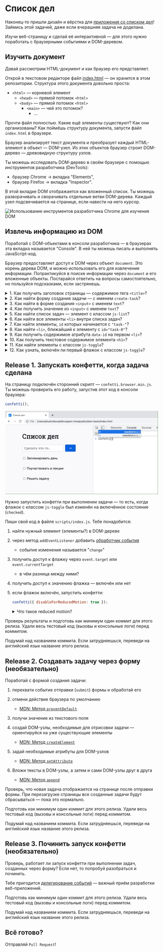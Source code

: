 # Список дел

Наконец-то пришли дизайн и вёрстка для [приложения со списком дел](https://github.com/part-time-javascript-elbrus-bootcamp/js-objects-basic)! Займись этой задачей, даже если вчерашняя задача не доделана.

Изучи веб-страницу и сделай её интерактивной — для этого нужно поработать с браузерными событиями и DOM-деревом.

## Изучить документ
Давай рассмотрим HTML-документ и как браузер его представляет.

Открой в текстовом редакторе файл [index.html](index.html) — он хранится в этом репозитории. Структура этого документа довольно проста:
- `<html>` — корневой элемент
  - `<head>` — прямой потомок `<html>`
  - `<body>` — прямой потомок `<html>`
    - `<main>` — чей это потомок?
      - …

Прочти файл полностью. Какие ещё элементы существуют? Как они организованы? Как поймёшь структуру документа, запусти файл `index.html` в браузере.

Браузер анализирует текст документа и преобразует каждый HTML-элемент в объект — DOM-узел. Из этих объектов браузер строит DOM-дерево — древовидную структуру узлов.

Ты можешь исследовать DOM-дерево в своём браузере с помощью инструментов разработчика (DevTools):
- браузер Chrome → вкладка "Elements",
- браузер Firefox → вкладка "Inspector".

В этой вкладке DOM отображается как вложенный список. Ты можешь разворачивать и сворачивать отдельные ветви DOM-дерева. Каждый узел подсвечивается на странице, если навести на него курсор.

![Использование инструментов разработчика Chrome для изучения DOM](files/devtools.gif)

## Извлечь информацию из DOM

Поработай с DOM-объектами в консоли разработчика — в браузерах эта вкладка называется "Console". В ней ты можешь писать и выполнять JavaScript-код.

Браузер предоставляет доступ к DOM через объект `document`. Это корень дерева DOM, и можно использовать его для извлечения информации. Попрактикуйся в поиске информации через `document` и его вложенные объекты. Постарайся ответить на вопросы самостоятельно, но пользуйся подсказками, если застрянешь.

<!-- markdownlint-disable no-inline-html -->
<details>
<summary>
1. Как получить заголовок страницы — содержимое тега <code>&lt;title&gt;</code>?
</summary>
<pre>
document.title;
</pre>
</details>

<details>
<summary>
2. Как найти форму создания задачи — с именем <code>create-task</code>?
</summary>
<pre>
document.forms['create-task'];
</pre>
Или:
<pre>
document.querySelector('form[name=create-task]');
</pre>
</details>

<details>
<summary>
3. Как найти в форме создания <code>&lt;input&gt;</code> с именем <code>text</code>?
</summary>
<pre>
const form = document.forms['create-task'];
form.elements['text'];
</pre>
Или:
<pre>
form.querySelector('input[name=text]');
</pre>
</details>

<details>
<summary>
4. Как получить значение из <code>&lt;input&gt;</code> с именем <code>text</code>?
</summary>
<pre>
const form = document.forms['create-task'];
const input = form.elements['text'];
input.value;
</pre>
</details>

<details>
<summary>
5. Как найти список задач — элемент с классом <code>js-list</code>?
</summary>
<pre>
document.querySelector('.js-list');
</pre>
Или:
<pre>
document.getElementsByClassName('js-list')[0];
</pre>
</details>

<details>
<summary>
6. Как найти все элементы <code>&lt;li&gt;</code> внутри списка задач?
</summary>
<pre>
const list = document.querySelector('.js-list');
list.querySelectorAll('li');
</pre>
Или:
<pre>
list.getElementsByTagName('li');
</pre>
Или:
<pre>
// Получить всех прямых потомков списка задач
list.children;
</pre>
</details>

<details>
<summary>
7. Как найти элементы, <code>id</code> которых начинается с <code>"task-"</code>?
</summary>
<pre>
document.querySelectorAll('[id^=task-]');
</pre>
</details>

<details>
<summary>
8. Как найти <code>&lt;li&gt;</code>, ближайший к элементу с <code>id="task-0"</code>?
</summary>
<pre>
const task0 = document.getElementById('task-0');
task0.closest('li');
</pre>
</details>

<details>
<summary>
9. Как получить содержимое атрибута <code>data-id</code> на первом <code>&lt;li&gt;</code>?
</summary>
<pre>
const li = document.querySelector('li');
li.dataset.id;
</pre>
<a href="https://developer.mozilla.org/ru/docs/Learn/HTML/Howto/Use_data_attributes">MDN: Использование data-* атрибутов</a>
</details>

<details>
<summary>
10. Как получить текстовое содержимое элемента <code>&lt;h1&gt;</code>?
</summary>
<pre>
const heading = document.querySelector('h1');
heading.innerText;
</pre>
</details>

<details>
<summary>
11. Как найти элементы с классом <code>js-toggle</code>?
</summary>
<pre>
document.querySelectorAll('.js-toggle');
</pre>
Или:
<pre>
document.getElementsByClassName('js-toggle');
</pre>
</details>

<details>
<summary>
12. Как узнать, включён ли первый флажок с классом <code>js-toggle</code>?
</summary>
<pre>
const checkbox = document.querySelector('.js-toggle');
checkbox.checked;
</pre>
</details>
<!-- markdownlint-enable no-inline-html -->

## Release 1. Запускать конфетти, когда задача сделана
На страницу подключён сторонний скрипт — `confetti.browser.min.js`. Ты можешь проверить его работу, запустив этот код в консоли браузера:

```js
confetti();
```

![Запуск конфетти из консоли Chrome](files/confetti.gif)

Нужно запустить конфетти при выполнении задачи — то есть, когда флажок с классом `js-toggle` был изменён на включённое состояние (`checked`).

Пиши свой код в файле `scripts/index.js`. Тебе понадобится:
1. найти нужный элемент (элементы?) в DOM-дереве
2. через метод `addEventListener` добавить [обработчик события](https://learn.javascript.ru/introduction-browser-events#obrabotchiki-sobytiy)
    - событие изменения называется "`change`"
3. получить доступ к флажку через `event.target` или `event.currentTarget`
    - в чём разница между ними?
4. получить доступ к значению флажка — включён или нет
5. если флажок включён, запустить конфетти:

   ```js
   confetti({ disableForReducedMotion: true });
   ```

    <!-- markdownlint-disable no-inline-html -->
    <details>
    <summary>
    Что такое reduced motion?
    </summary>
    <p>
    Конфетти запустится лишь для тех пользователей, которые не запрашивали свою операционную систему <b>уменьшить количество движений</b> в интерфейсе.
    </p>
    <p>
    Когда работаешь с анимацией, старайся уважать выбор пользователей. В CSS это можно сделать через медиа-функцию. Узнать больше можно здесь:
    </p>
    <p>
    <a href="https://developer.mozilla.org/ru/docs/Web/CSS/@media/prefers-reduced-motion">MDN: prefers-reduced-motion</a>
    </p>
    </details>
    <!-- markdownlint-enable no-inline-html -->

Проверь результаты и подготовь как минимум один коммит для этого релиза. Удали весь тестовый код (вызовы и консольные логи) перед коммитом.

Подумай над названием коммита. Если затрудняешься, переведи на английский язык название этого релиза.

## Release 2. Создавать задачу через форму (необязательно)
Поработай с формой создания задачи:
1. перехвати событие отправки (`submit`) формы и обработай его

2. отмени действие браузера по умолчанию
    - [MDN: Метод `preventDefault`](https://developer.mozilla.org/ru/docs/Web/API/Event/preventDefault)

3. получи значение из текстового поля

4. создай DOM-узлы, необходимые для отрисовки задачи — ориентируйся на уже существующие элементы
    - [MDN: Метод `createElement`](https://developer.mozilla.org/ru/docs/Web/API/Document/createElement)

5. задай необходимые атрибуты для DOM-узлов
    - [MDN: Метод `setAttribute`](https://developer.mozilla.org/ru/docs/Web/API/Element/setAttribute)
6. Вложи тексты в DOM-узлы, а затем и сами DOM-узлы друг в друга
    - [MDN: Метод `append`](https://developer.mozilla.org/ru/docs/Web/API/Element/append)

Проверь, что новая задача отображается на странице после отправки формы. При перезагрузке страницы все созданные задачи будут сбрасываться — пока это нормально.

Подготовь как минимум один коммит для этого релиза. Удали весь тестовый код (вызовы и консольные логи) перед коммитом.

Подумай над названием коммита. Если затрудняешься, переведи на английский язык название этого релиза.

## Release 3. Починить запуск конфетти (необязательно)
Проверь, работает ли запуск конфетти при выполнении задач, созданных через форму? Если нет, то попробуй разобраться и починить.

Тебе пригодится [делегирование событий](https://learn.javascript.ru/event-delegation) — важный приём разработки веб-приложений.

Подготовь как минимум один коммит для этого релиза. Удали весь тестовый код (вызовы и консольные логи) перед коммитом.

Подумай над названием коммита. Если затрудняешься, переведи на английский язык название этого релиза.

## Всё готово?

Отправляй `Pull Request`!
